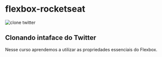 # flexbox-rocketseat
![clone twitter](https://user-images.githubusercontent.com/22125059/75993353-1b2b7080-5ed8-11ea-9023-e1c410a002c8.PNG)

## Clonando intaface do Twitter
Nesse curso aprendemos a utilizar as propriedades essenciais do Flexbox.

